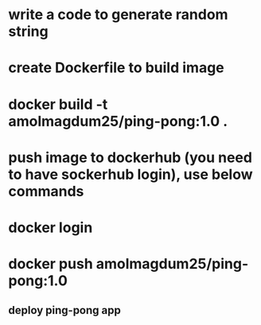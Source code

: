 #  write a code to generate random string
#  create Dockerfile to build image
#     docker build -t amolmagdum25/ping-pong:1.0 .
#  push image to dockerhub (you need to have sockerhub login), use below commands
#    docker login
#    docker push amolmagdum25/ping-pong:1.0


## deploy ping-pong app